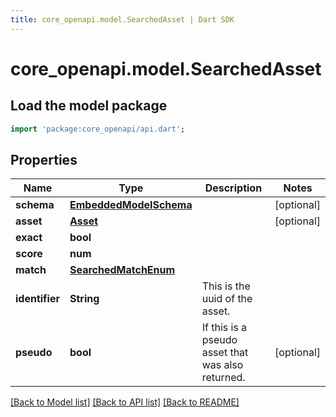 ```yaml
---
title: core_openapi.model.SearchedAsset | Dart SDK
---
```


# core_openapi.model.SearchedAsset

## Load the model package
```dart
import 'package:core_openapi/api.dart';
```

## Properties
Name | Type | Description | Notes
------------ | ------------- | ------------- | -------------
**schema** | [**EmbeddedModelSchema**](EmbeddedModelSchema.md) |  | [optional] 
**asset** | [**Asset**](Asset.md) |  | [optional] 
**exact** | **bool** |  | 
**score** | **num** |  | 
**match** | [**SearchedMatchEnum**](SearchedMatchEnum.md) |  | 
**identifier** | **String** | This is the uuid of the asset. | 
**pseudo** | **bool** | If this is a pseudo asset that was also returned. | [optional] 

[[Back to Model list]](../README.md#documentation-for-models) [[Back to API list]](../README.md#documentation-for-api-endpoints) [[Back to README]](../README.md)


